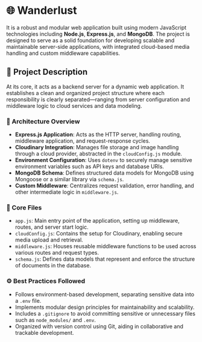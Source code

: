 # 🌐 Wanderlust

 It is a robust and modular web application built using modern JavaScript technologies including **Node.js**, **Express.js**, and **MongoDB**. The project is designed to serve as a solid foundation for developing scalable and maintainable server-side applications, with integrated cloud-based media handling and custom middleware capabilities.

## 📖 Project Description

At its core, it acts as a backend server for a dynamic web application. It establishes a clean and organized project structure where each responsibility is clearly separated—ranging from server configuration and middleware logic to cloud services and data modeling.

### 🧠 Architecture Overview

- **Express.js Application**: Acts as the HTTP server, handling routing, middleware application, and request-response cycles.
- **Cloudinary Integration**: Manages file storage and image handling through a cloud provider, abstracted in the `cloudConfig.js` module.
- **Environment Configuration**: Uses `dotenv` to securely manage sensitive environment variables such as API keys and database URIs.
- **MongoDB Schema**: Defines structured data models for MongoDB using Mongoose or a similar library via `schema.js`.
- **Custom Middleware**: Centralizes request validation, error handling, and other intermediate logic in `middleware.js`.

### 📂 Core Files

- `app.js`: Main entry point of the application, setting up middleware, routes, and server start logic.
- `cloudConfig.js`: Contains the setup for Cloudinary, enabling secure media upload and retrieval.
- `middleware.js`: Houses reusable middleware functions to be used across various routes and request types.
- `schema.js`: Defines data models that represent and enforce the structure of documents in the database.

### ⚙️ Best Practices Followed

- Follows environment-based development, separating sensitive data into a `.env` file.
- Implements modular design principles for maintainability and scalability.
- Includes a `.gitignore` to avoid committing sensitive or unnecessary files such as `node_modules/` and `.env`.
- Organized with version control using Git, aiding in collaborative and trackable development.

